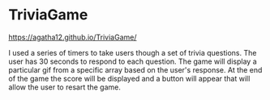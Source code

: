 # TriviaGame

https://agatha12.github.io/TriviaGame/

I used a series of timers to take users though a set of 
trivia questions. The user has 30 seconds to respond to each question. 
The game will display a particular gif from a specific array based on 
the user's response. 
At the end of the game the score will be displayed and a button will 
appear that will allow the user to resart the game. 